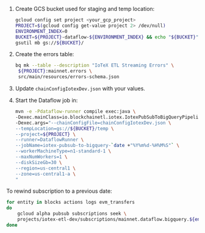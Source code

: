 1. Create GCS bucket used for staging and temp location:

    ```bash
    gcloud config set project <your_gcp_project>
    PROJECT=$(gcloud config get-value project 2> /dev/null)
    ENVIRONMENT_INDEX=0
    BUCKET=${PROJECT}-dataflow-${ENVIRONMENT_INDEX} && echo "${BUCKET}"
    gsutil mb gs://${BUCKET}/
    ```                             
   
2. Create the errors table:

    ```bash
    bq mk --table --description "IoTeX ETL Streaming Errors" \
     ${PROJECT}:mainnet.errors \
     src/main/resources/errors-schema.json 
    ```  
   
3. Update `chainConfigIotexDev.json` with your values.

3. Start the Dataflow job in:

    ```bash
   mvn -e -Pdataflow-runner compile exec:java \
   -Dexec.mainClass=io.blockchainetl.iotex.IotexPubSubToBigQueryPipeline \
   -Dexec.args="--chainConfigFile=chainConfigIotexDev.json \
   --tempLocation=gs://${BUCKET}/temp \
   --project=${PROJECT} \
   --runner=DataflowRunner \
   --jobName=iotex-pubsub-to-bigquery-`date +"%Y%m%d-%H%M%S"` \
   --workerMachineType=n1-standard-1 \
   --maxNumWorkers=1 \
   --diskSizeGb=30 \
   --region=us-central1 \
   --zone=us-central1-a \
   " 
   ``` 

To rewind subscription to a previous date:

```bash   
for entity in blocks actions logs evm_transfers
do
    gcloud alpha pubsub subscriptions seek \
    projects/iotex-etl-dev/subscriptions/mainnet.dataflow.bigquery.${entity} --time=2020-08-01T23:00:00.000Z
done
```
